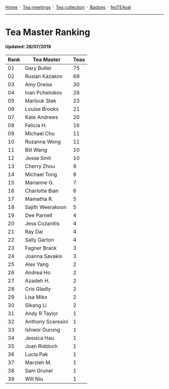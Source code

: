 [Home](./README.md) ᛫ [Tea meetings](./MEETINGS.md) ᛫ [Tea collection](./COLLECTION.md) ᛫ [Badges](./BADGES.md) ᛫ [fesTEAval](./FESTEAVAL.md)

-----

# Tea Master Ranking
#### Updated: 28/07/2019

| Rank | Tea Master         | Teas |
|------|--------------------|------|
| 01   | Gary Butler        | 75   |
| 02   | Ruslan Kazakov     | 69   |
| 03   | Amy Dreise         | 30   |
| 04   | Ivan Pchelnikov    | 28   |
| 05   | Marlouk Stek       | 23   |
| 06   | Louise Brooks      | 21   |
| 07   | Kate Andrews       | 20   |
| 08   | Felicia H.         | 16   |
| 09   | Michael Chu        | 11   |
| 10   | Rozanna Wong       | 11   |
| 11   | Bill Wang          | 10   |
| 12   | Jesse Smit         | 10   |
| 13   | Cherry Zhou        | 9    |
| 14   | Michael Tong       | 8    |
| 15   | Marianne G.        | 7    |
| 16   | Charlotte Bian     | 6    |
| 17   | Mamatha R.         | 5    |
| 18   | Sajith Weerakoon   | 5    |
| 19   | Dee Parnell        | 4    |
| 20   | Jess Cozanitis     | 4    |
| 21   | Ray Dai            | 4    |
| 22   | Sally Garton       | 4    |
| 23   | Fagner Brack       | 3    |
| 24   | Joanna Savakis     | 3    |
| 25   | Alex Yang          | 2    |
| 26   | Andrea Ho          | 2    |
| 27   | Azadeh H.          | 2    |
| 28   | Cris Gladly        | 2    |
| 29   | Lisa Miks          | 2    |
| 30   | Sikang Li          | 2    |
| 31   | Andy R Taylor      | 1    |
| 32   | Anthony Sceresini  | 1    |
| 33   | Ishwor Gurung      | 1    |
| 34   | Jessica Hau        | 1    |
| 35   | Joan Riddoch       | 1    |
| 36   | Lucia Pak          | 1    |
| 37   | Marzieh M.         | 1    |
| 38   | Sam Grunel         | 1    |
| 39   | Will Niu           | 1    |

